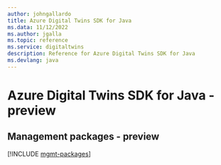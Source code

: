 ```yaml
---
author: johngallardo
title: Azure Digital Twins SDK for Java
ms.data: 11/12/2022
ms.author: jgalla
ms.topic: reference
ms.service: digitaltwins
description: Reference for Azure Digital Twins SDK for Java
ms.devlang: java
---
```

# Azure Digital Twins SDK for Java - preview

## Management packages - preview
[!INCLUDE [mgmt-packages](digital-twins-mgmt-index.md)]